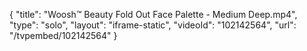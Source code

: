 {
    "title": "Woosh&trade; Beauty Fold Out Face Palette - Medium Deep.mp4",
    "type": "solo",
    "layout": "iframe-static",
    "videoId": "102142564",
    "url": "\/tvpembed\/102142564"
}